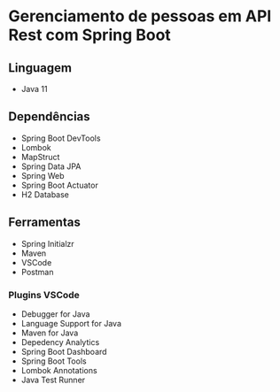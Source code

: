 # Gerenciamento de pessoas em API Rest com Spring Boot
## Linguagem
* Java 11

## Dependências
* Spring Boot DevTools
* Lombok
* MapStruct
* Spring Data JPA
* Spring Web
* Spring Boot Actuator
* H2 Database

## Ferramentas
* Spring Initialzr
* Maven
* VSCode
* Postman

### Plugins VSCode
* Debugger for Java
* Language Support for Java
* Maven for Java
* Depedency Analytics
* Spring Boot Dashboard
* Spring Boot Tools
* Lombok Annotations
* Java Test Runner